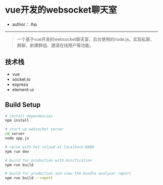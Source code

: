 # vue开发的websocket聊天室
* author： lhp
------

> 一个基于vue开发的websocket聊天室，后台使用的node.js。实现私聊、群聊、新建群组、邀请在线用户等功能。

## 技术栈
- vue
- socket.io
- express
- element-ui

## Build Setup

``` bash
# install dependencies
npm install

# start up websocket server
cd server
node app.js

# serve with hot reload at localhost:8080
npm run dev

# build for production with minification
npm run build

# build for production and view the bundle analyzer report
npm run build --report
```


